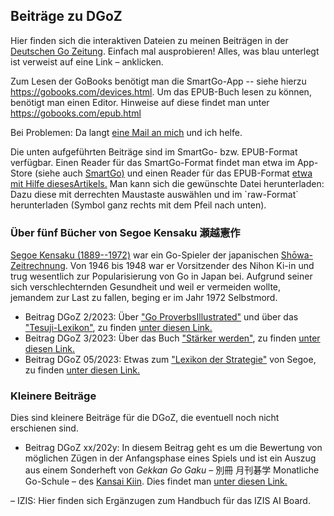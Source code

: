 ## Beiträge zu DGoZ

Hier finden sich die interaktiven Dateien zu meinen Beiträgen in der [Deutschen Go
Zeitung](https://www.dgob.de/info-und-service/deutsche-go-zeitung/). Einfach mal ausprobieren! Alles, was blau unterlegt ist verweist auf
eine Link –  anklicken.

Zum Lesen der GoBooks benötigt man die SmartGo-App -- siehe hierzu <https://gobooks.com/devices.html>. Um das EPUB-Buch lesen zu können, benötigt man einen Editor. Hinweise auf diese findet man unter
<https://gobooks.com/epub.html>

Bei Problemen: Da langt [eine Mail an mich](mailto:ugroh@mac.com) und ich helfe.

Die unten aufgeführten Beiträge sind im SmartGo- bzw. EPUB-Format verfügbar. Einen Reader für das SmartGo-Format findet man etwa im App-Store (siehe auch [SmartGo)](https://smartgo.com) und einen Reader für das EPUB-Format [etwa mit Hilfe diesesArtikels.](https://www.chip.de/news/E-Book-Tools-fuer-Windows-10-Das-sind-die-Top-3_182511780.html) Man kann sich die gewünschte Datei herunterladen: Dazu diese mit derrechten Maustaste auswählen und im \`raw-Format\` herunterladen (Symbol ganz rechts mit dem Pfeil nach unten).

### Über fünf Bücher von Segoe Kensaku 瀬越憲作

[Segoe Kensaku (1889--1972)](https://senseis.xmp.net/?Segoe) war ein Go-Spieler der japanischen [Shōwa-Zeitrechnung](https://de.wikipedia.org/wiki/Taishō-Zeit%3ETaisho-%3C/a%3E%20und%20%3Ca%20href=). Von 1946 bis 1948 war er Vorsitzender des Nihon Ki-in und trug wesentlich zur Popularisierung von Go in Japan bei. Aufgrund seiner sich verschlechternden Gesundheit und weil er vermeiden wollte, jemandem zur Last zu fallen, beging er im Jahr 1972 Selbstmord.

-   Beitrag DGoZ 2/2023: Über [\"Go ProverbsIllustrated\"](https://senseis.xmp.net/?GoProverbsIllustrated) und über das [\"Tesuji-Lexikon\"](https://senseis.xmp.net/?SegoeTesujiDictionary), zu finden [unter diesen Link.](https://github.com/ugroh/ugroh.github.io/tree/main/Beitrag-02-2023)
-   Beitrag DGoZ 3/2023: Über das Buch [\"Stärker
    werden\"](https://senseis.xmp.net/?TheBookToIncreaseYourFightingStrengthAtGo),
    zu finden [unter diesen
    Link.](https://github.com/ugroh/ugroh.github.io/tree/main/Beitrag-03-2023)
-   Beitrag DGoZ 05/2023: Etwas zum [\"Lexikon der
    Strategie\"](https://www.amazon.co.jp/作戦辞典-瀬越-憲作/dp/4416686013)
    von Segoe, zu finden [unter diesen
    Link.](https://github.com/ugroh/ugroh.github.io/tree/main/Beitrag-05-2023)

### Kleinere Beiträge

Dies sind kleinere Beiträge für die DGoZ, die eventuell noch nicht
erschienen sind.

-   Beitrag DGoZ xx/202y: In diesem Beitrag geht es um die Bewertung von
    möglichen Zügen in der Anfangsphase eines Spiels und ist ein Auszug
    aus einem Sonderheft von *Gekkan Go Gaku* – 別冊 月刊碁学
    Monatliche Go-Schule – des [Kansai
    Kiin](https://senseis.xmp.net/?KansaiKiIn). Dies findet man [unter
    diesen
    Link.](https://github.com/ugroh/ugroh.github.io/tree/main/Beitrag-Gefuehl)
    

–	IZIS: Hier finden sich Ergänzugen zum Handbuch für das IZIS AI Board.
